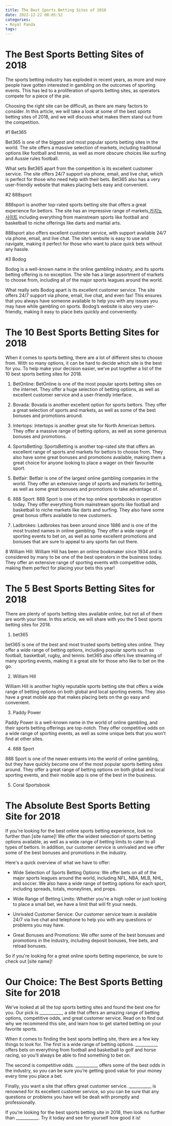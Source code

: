 ```yaml
---
title: The Best Sports Betting Sites of 2018 
date: 2022-12-22 08:05:52
categories:
- Royal Panda
tags:
---
```



#  The Best Sports Betting Sites of 2018 

The sports betting industry has exploded in recent years, as more and more people have gotten interested in gambling on the outcomes of sporting events. This has led to a proliferation of sports betting sites, as operators compete for a piece of the pie.

Choosing the right site can be difficult, as there are many factors to consider. In this article, we will take a look at some of the best sports betting sites of 2018, and we will discuss what makes them stand out from the competition.

#1 Bet365 

Bet365 is one of the biggest and most popular sports betting sites in the world. The site offers a massive selection of markets, including traditional options like football and tennis, as well as more obscure choices like surfing and Aussie rules football.

What sets Bet365 apart from the competition is its excellent customer service. The site offers 24/7 support via phone, email, and live chat, which is perfect for those who need help with their bets. Bet365 also has a very user-friendly website that makes placing bets easy and convenient.

#2 888sport 

888sport is another top-rated sports betting site that offers a great experience for bettors. The site has an impressive range of markets,[카지노 사이트](https://choegocasino.com/) including everything from mainstream sports like football and basketball to niche offerings like darts and martial arts.

888sport also offers excellent customer service, with support available 24/7 via phone, email, and live chat. The site’s website is easy to use and navigate, making it perfect for those who want to place quick bets without any hassle.

#3 Bodog 

Bodog is a well-known name in the online gambling industry, and its sports betting offering is no exception. The site has a large assortment of markets to choose from, including all of the major sports leagues around the world.

What really sets Bodog apart is its excellent customer service. The site offers 24/7 support via phone, email, live chat, and even fax! This ensures that you always have someone available to help you with any issues you may have while gambling on sports. Bodog’s website is also very user-friendly, making it easy to place bets quickly and conveniently.

#  The 10 Best Sports Betting Sites for 2018 

When it comes to sports betting, there are a lot of different sites to choose from. With so many options, it can be hard to decide which site is the best for you. To help make your decision easier, we’ve put together a list of the 10 best sports betting sites for 2018.

1. BetOnline: BetOnline is one of the most popular sports betting sites on the internet. They offer a huge selection of betting options, as well as excellent customer service and a user-friendly interface.

2. Bovada: Bovada is another excellent option for sports bettors. They offer a great selection of sports and markets, as well as some of the best bonuses and promotions around.

3. Intertops: Intertops is another great site for North American bettors. They offer a massive range of betting options, as well as some generous bonuses and promotions.

4. SportsBetting: SportsBetting is another top-rated site that offers an excellent range of sports and markets for bettors to choose from. They also have some great bonuses and promotions available, making them a great choice for anyone looking to place a wager on their favourite sport.

5. Betfair: Betfair is one of the largest online gambling companies in the world. They offer an extensive range of sports and markets for betting, as well as some great bonuses and promotions to take advantage of.

6. 888 Sport: 888 Sport is one of the top online sportsbooks in operation today. They offer everything from mainstream sports like football and basketball to niche markets like darts and surfing. They also have some great bonus offers available to new customers.

7. Ladbrokes: Ladbrokes has been around since 1886 and is one of the most trusted names in online gambling. They offer a wide range of sporting events to bet on, as well as some excellent promotions and bonuses that are sure to appeal to any sports fan out there.

8 William Hill: William Hill has been an online bookmaker since 1934 and is considered by many to be one of the best operators in the business today. They offer an extensive range of sporting events with competitive odds, making them perfect for placing your bets this year!

#  The 5 Best Sports Betting Sites for 2018 

There are plenty of sports betting sites available online, but not all of them are worth your time. In this article, we will share with you the 5 best sports betting sites for 2018.

1. bet365

bet365 is one of the best and most trusted sports betting sites online. They offer a wide range of betting options, including popular sports such as football, basketball, rugby, and tennis. bet365 also offers live streaming of many sporting events, making it a great site for those who like to bet on the go.

2. William Hill

William Hill is another highly reputable sports betting site that offers a wide range of betting options on both global and local sporting events. They also have a great mobile app that makes placing bets on the go easy and convenient.

3. Paddy Power

Paddy Power is a well-known name in the world of online gambling, and their sports betting offerings are top-notch. They offer competitive odds on a wide range of sporting events, as well as some unique bets that you won’t find at other sites.

4. 888 Sport

888 Sport is one of the newer entrants into the world of online gambling, but they have quickly become one of the most popular sports betting sites around. They offer a great range of betting options on both global and local sporting events, and their mobile app is one of the best in the business.

5. Coral Sportsbook


#  The Absolute Best Sports Betting Site for 2018 

If you're looking for the best online sports betting experience, look no further than [site name]! We offer the widest selection of sports betting options available, as well as a wide range of betting limits to cater to all types of bettors. In addition, our customer service is unrivaled and we offer some of the best bonuses and promotions in the industry.

Here's a quick overview of what we have to offer:

- Wide Selection of Sports Betting Options: We offer bets on all of the major sports leagues around the world, including NFL, NBA, MLB, NHL, and soccer. We also have a wide range of betting options for each sport, including spreads, totals, moneylines, and props.

- Wide Range of Betting Limits: Whether you're a high roller or just looking to place a small bet, we have a limit that will fit your needs.

- Unrivaled Customer Service: Our customer service team is available 24/7 via live chat and telephone to help you with any questions or problems you may have.

- Great Bonuses and Promotions: We offer some of the best bonuses and promotions in the industry, including deposit bonuses, free bets, and reload bonuses.

So if you're looking for a great online sports betting experience, be sure to check out [site name]!

#  Our Choice: The Best Sports Betting Site for 2018

We’ve looked at all the top sports betting sites and found the best one for you. Our pick is ___________, a site that offers an amazing range of betting options, competitive odds, and great customer service. Read on to find out why we recommend this site, and learn how to get started betting on your favorite sports.

When it comes to finding the best sports betting site, there are a few key things to look for. The first is a wide range of betting options. ___________ offers bets on everything from football and basketball to golf and horse racing, so you’ll always be able to find something to bet on.

The second is competitive odds. ___________ offers some of the best odds in the industry, so you can be sure you’re getting good value for your money every time you place a bet.

Finally, you want a site that offers great customer service. ___________ is renowned for its excellent customer service, so you can be sure that any questions or problems you have will be dealt with promptly and professionally.

If you’re looking for the best sports betting site in 2018, then look no further than ___________. Try it today and see for yourself how good it is!